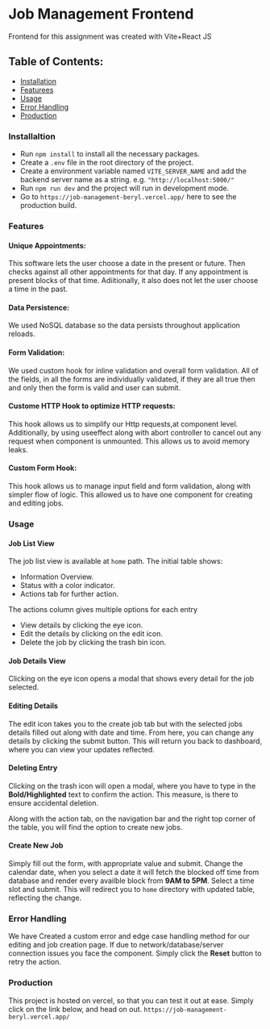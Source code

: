 # Job Management Frontend

Frontend for this assignment was created with Vite+React JS

## Table of Contents:

- [Installation](#installaltion)
- [Featurees](#features)
- [Usage](#usage)
- [Error Handling](#error-handling)
- [Production](#production)

### Installaltion

- Run `npm install` to install all the necessary packages.
- Create a `.env` file in the root directory of the project.
- Create a environment variable named `VITE_SERVER_NAME` and add the backend server name as a string. e.g. `"http://localhost:5000/"`
- Run `npm run dev` and the project will run in development mode.
- Go to `https://job-management-beryl.vercel.app/` here to see the production build.

### Features

#### Unique Appointments:

This software lets the user choose a date in the present or future. Then checks against all other appointments for that day. If any appointment is present blocks of that time. Adiitionally, it also does not let the user choose a time in the past.

#### Data Persistence:

We used NoSQL database so the data persists throughout application reloads.

#### Form Validation:

We used custom hook for inline validation and overall form validation. All of the fields, in all the forms are individually validated, if they are all true then and only then the form is valid and user can submit.

#### Custome HTTP Hook to optimize HTTP requests:

This hook allows us to simplify our Http requests,at component level. Additionally, by using useeffect along with abort controller to cancel out any request when component is unmounted. This allows us to avoid memory leaks.

#### Custom Form Hook:

This hook allows us to manage input field and form validation, along with simpler flow of logic. This allowed us to have one component for creating and editing jobs.

### Usage

#### Job List View

The job list view is available at `home` path. The initial table shows:

- Information Overview.
- Status with a color indicator.
- Actions tab for further action.

The actions column gives multiple options for each entry

- View details by clicking the eye icon.
- Edit the details by clicking on the edit icon.
- Delete the job by clicking the trash bin icon.

#### Job Details View

Clicking on the eye icon opens a modal that shows every detail for the job selected.

#### Editing Details

The edit icon takes you to the create job tab but with the selected jobs details filled out along with date and time. From here, you can change any details by clicking the submit button. This will return you back to dashboard, where you can view your updates reflected.

#### Deleting Entry

Clicking on the trash icon will open a modal, where you have to type in the **Bold/Highlighted** text to confirm the action. This measure, is there to ensure accidental deletion.

Along with the action tab, on the navigation bar and the right top corner of the table, you will find the option to create new jobs.

#### Create New Job

Simply fill out the form, with appropriate value and submit. Change the calendar date, when you select a date it will fetch the blocked off time from database and render every availble block from **9AM to 5PM**. Select a time slot and submit. This will redirect you to `home` directory with updated table, reflecting the change.

### Error Handling

We have Created a custom error and edge case handling method for our editing and job creation page. If due to network/database/server connection issues you face the component. Simply click the **Reset** button to retry the action.

### Production

This project is hosted on vercel, so that you can test it out at ease. Simply click on the link below, and head on out.
`https://job-management-beryl.vercel.app/`
